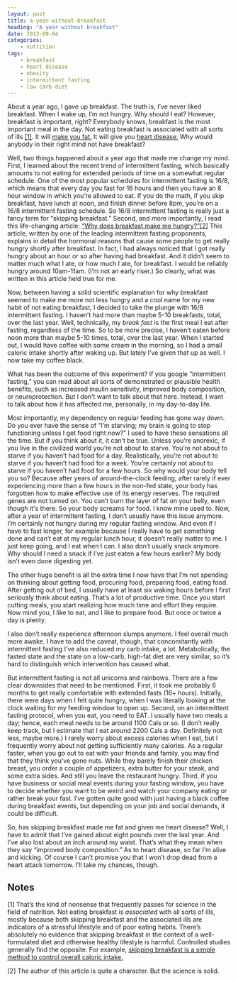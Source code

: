 ```yaml
---
layout: post
title: a-year-without-breakfast
heading: "A year without breakfast"
date: 2013-09-04
categories: 
    - nutrition
tags:
    - breakfast
    - heart disease
    - obesity
    - intermittent fasting
    - low-carb diet
---
```

About a year ago, I gave up breakfast. The truth is, I’ve never liked breakfast. When I wake up, I’m not hungry. Why should I eat? However, breakfast is important, right? Everybody knows, breakfast is the most important meal in the day. Not eating breakfast is associated with all sorts of ills [[1]](#note1). It will [make you fat.](http://www.ncbi.nlm.nih.gov/pubmed/21448130) It will give you [heart disease.](http://www.ncbi.nlm.nih.gov/pubmed/23031568) Why would anybody in their right mind not have breakfast?

<!--more-->

Well, two things happened about a year ago that made me change my mind. First, I learned about the recent trend of intermittent fasting, which basically amounts to not eating for extended periods of time on a somewhat regular schedule. One of the most popular schedules for intermittent fasting is 16/8, which means that every day you fast for 16 hours and then you have an 8 hour window in which you’re allowed to eat. If you do the math, if you skip breakfast, have lunch at noon, and finish dinner before 8pm, you’re on a 16/8 intermittent fasting schedule. So 16/8 intermittent fasting is really just a fancy term for “skipping breakfast.” Second, and more importantly, I read this life-changing article: [“Why does breakfast make me hungry?”](http://www.leangains.com/2012/06/why-does-breakfast-make-me-hungry.html)[[2]](#note2) This article, written by one of the leading intermittent fasting proponents, explains in detail the hormonal reasons that cause some people to get really hungry shortly after breakfast. In fact, I had always noticed that I got really hungry about an hour or so after having had breakfast. And it didn’t seem to matter much what I ate, or how much I ate, for breakfast. I would be reliably hungry around 10am-11am. (I’m not an early riser.) So clearly, what was written in this article held true for me.

Now, between having a solid scientific explanation for why breakfast seemed to make me more not less hungry and a cool name for my new habit of not eating breakfast, I decided to take the plunge with 16/8 intermittent fasting. I haven’t had more than maybe 5-10 breakfasts, total, over the last year. Well, technically, my *break fast* is the first meal I eat after fasting, regardless of the time. So to be more precise, I haven’t eaten before noon more than maybe 5-10 times, total, over the last year. When I started out, I would have coffee with some cream in the morning, so I had a small caloric intake shortly after waking up. But lately I’ve given that up as well. I now take my coffee black.

What has been the outcome of this experiment? If you google “intermittent fasting,” you can read about all sorts of demonstrated or plausible health benefits, such as increased insulin sensitivity, improved body composition, or neuroprotection. But I don’t want to talk about that here. Instead, I want to talk about how it has affected me, personally, in my day-to-day life.

Most importantly, my dependency on regular feeding has gone way down. Do you ever have the sense of “I’m starving; my brain is going to stop functioning unless I get food right now?” I used to have these sensations all the time. But if you think about it, it can’t be true. Unless you’re anorexic, if you live in the civilized world you’re not about to starve. You’re not about to starve if you haven’t had food for a day. Realistically, you’re not about to starve if you haven’t had food for a week. You’re certainly not about to starve if you haven’t had food for a few hours. So why would your body tell you so? Because after years of around-the-clock feeding, after rarely if ever experiencing more than a few hours in the non-fed state, your body has forgotten how to make effective use of its energy reserves. The required genes are not turned on. You can’t burn the layer of fat on your belly, even though it's there. So your body screams for food. I know mine used to. Now, after a year of intermittent fasting, I don’t usually have this issue anymore. I’m certainly not hungry during my regular fasting window. And even if I have to fast longer, for example because I really have to get something done and can’t eat at my regular lunch hour, it doesn’t really matter to me. I just keep going, and I eat when I can. I also don’t usually snack anymore. Why should I need a snack if I’ve just eaten a few hours earlier? My body isn’t even done digesting yet.

The other huge benefit is all the extra time I now have that I’m not spending on thinking about getting food, procuring food, preparing food, eating food. After getting out of bed, I usually have at least six waking hours before I first seriously think about eating. That’s a lot of productive time. Once you start cutting meals, you start realizing how much time and effort they require. Now mind you, I like to eat, and I like to prepare food. But once or twice a day is plenty.

I also don’t really experience afternoon slumps anymore. I feel overall much more awake. I have to add the caveat, though, that concomitantly with intermittent fasting I’ve also reduced my carb intake, a lot. Metabolically, the fasted state and the state on a low-carb, high-fat diet are very similar, so it’s hard to distinguish which intervention has caused what.

But intermittent fasting is not all unicorns and rainbows. There are a few clear downsides that need to be mentioned. First, it took me probably 6 months to get really comfortable with extended fasts (16+ hours). Initially, there were days when I felt quite hungry, when I was literally looking at the clock waiting for my feeding window to open up. Second, on an intermittent fasting protocol, when you eat, you need to EAT. I usually have two meals a day; hence, each meal needs to be around 1100 Cals or so. (I don’t really keep track, but I estimate that I eat around 2200 Cals a day. Definitely not less, maybe more.) I rarely worry about excess calories when I eat, but I frequently worry about not getting sufficiently many calories. As a regular faster, when you go out to eat with your friends and family, you may find that they think you’ve gone nuts. While they barely finish their chicken breast, you order a couple of appetizers, extra butter for your steak, and some extra sides. And still you leave the restaurant hungry. Third, if you have business or social meal events during your fasting window, you have to decide whether you want to be weird and watch your company eating or rather break your fast. I’ve gotten quite good with just having a black coffee during breakfast events, but depending on your job and social demands, it could be difficult.

So, has skipping breakfast made me fat and given me heart disease? Well, I have to admit that I’ve gained about eight pounds over the last year. And I’ve also lost about an inch around my waist. That’s what they mean when they say “improved body composition.” As to heart disease, so far I’m alive and kicking. Of course I can’t promise you that I won’t drop dead from a heart attack tomorrow. I’ll take my chances, though.

## Notes

[1]<a id="note1"></a> That’s the kind of nonsense that frequently passes for science in the field of nutrition. Not eating breakfast is *associated* with all sorts of ills, mostly because both skipping breakfast and the associated ills are indicators of a stressful lifestyle and of poor eating habits. There’s absolutely no evidence that skipping breakfast in the context of a well-formulated diet and otherwise healthy lifestyle is harmful. Controlled studies generally find the opposite. For example, [skipping breakfast is a simple method to control overall caloric intake.](http://www.ncbi.nlm.nih.gov/pubmed/23672851)

[2]<a id="note2"></a> The author of this article is quite a character. But the science is solid.
